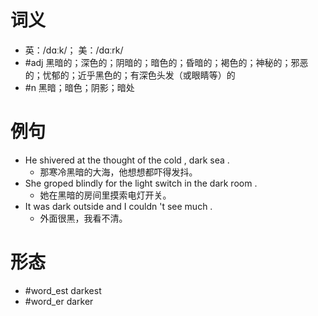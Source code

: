 # 词义
- 英：/dɑːk/； 美：/dɑːrk/
- #adj 黑暗的；深色的；阴暗的；暗色的；昏暗的；褐色的；神秘的；邪恶的；忧郁的；近乎黑色的；有深色头发（或眼睛等）的
- #n 黑暗；暗色；阴影；暗处
# 例句
- He shivered at the thought of the cold , dark sea .
	- 那寒冷黑暗的大海，他想想都吓得发抖。
- She groped blindly for the light switch in the dark room .
	- 她在黑暗的房间里摸索电灯开关。
- It was dark outside and I couldn 't see much .
	- 外面很黑，我看不清。
# 形态
- #word_est darkest
- #word_er darker
